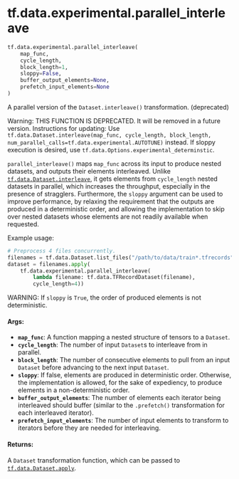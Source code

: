 <div itemscope itemtype="http://developers.google.com/ReferenceObject">
<meta itemprop="name" content="tf.data.experimental.parallel_interleave" />
<meta itemprop="path" content="Stable" />
</div>

# tf.data.experimental.parallel_interleave

``` python
tf.data.experimental.parallel_interleave(
    map_func,
    cycle_length,
    block_length=1,
    sloppy=False,
    buffer_output_elements=None,
    prefetch_input_elements=None
)
```

A parallel version of the `Dataset.interleave()` transformation. (deprecated)

Warning: THIS FUNCTION IS DEPRECATED. It will be removed in a future version.
Instructions for updating:
Use `tf.data.Dataset.interleave(map_func, cycle_length, block_length, num_parallel_calls=tf.data.experimental.AUTOTUNE)` instead. If sloppy execution is desired, use `tf.data.Options.experimental_determinstic`.

`parallel_interleave()` maps `map_func` across its input to produce nested
datasets, and outputs their elements interleaved. Unlike
<a href="../../../tf/data/Dataset.md#interleave"><code>tf.data.Dataset.interleave</code></a>, it gets elements from `cycle_length` nested
datasets in parallel, which increases the throughput, especially in the
presence of stragglers. Furthermore, the `sloppy` argument can be used to
improve performance, by relaxing the requirement that the outputs are produced
in a deterministic order, and allowing the implementation to skip over nested
datasets whose elements are not readily available when requested.

Example usage:

```python
# Preprocess 4 files concurrently.
filenames = tf.data.Dataset.list_files("/path/to/data/train*.tfrecords")
dataset = filenames.apply(
    tf.data.experimental.parallel_interleave(
        lambda filename: tf.data.TFRecordDataset(filename),
        cycle_length=4))
```

WARNING: If `sloppy` is `True`, the order of produced elements is not
deterministic.

#### Args:

* <b>`map_func`</b>: A function mapping a nested structure of tensors to a `Dataset`.
* <b>`cycle_length`</b>: The number of input `Dataset`s to interleave from in parallel.
* <b>`block_length`</b>: The number of consecutive elements to pull from an input
    `Dataset` before advancing to the next input `Dataset`.
* <b>`sloppy`</b>: If false, elements are produced in deterministic order. Otherwise,
    the implementation is allowed, for the sake of expediency, to produce
    elements in a non-deterministic order.
* <b>`buffer_output_elements`</b>: The number of elements each iterator being
    interleaved should buffer (similar to the `.prefetch()` transformation for
    each interleaved iterator).
* <b>`prefetch_input_elements`</b>: The number of input elements to transform to
    iterators before they are needed for interleaving.


#### Returns:

A `Dataset` transformation function, which can be passed to
<a href="../../../tf/data/Dataset.md#apply"><code>tf.data.Dataset.apply</code></a>.